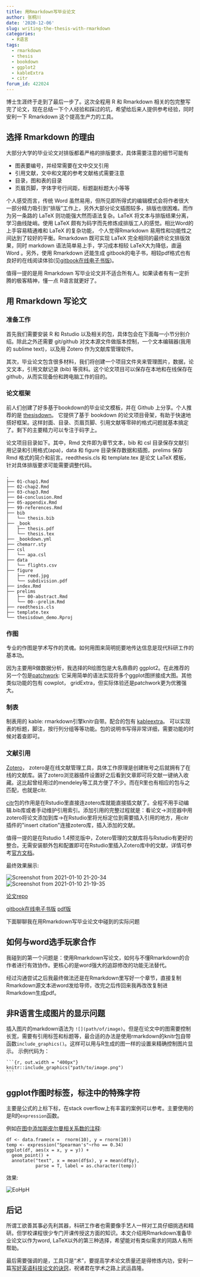 ```yaml
---
title: 用Rmarkdown写毕业论文
author: 张桐川
date: '2020-12-06'
slug: writing-the-thesis-with-rmarkdown
categories:
  - R语言
tags:
  - rmarkdown
  - thesis
  - bookdown
  - ggplot2
  - kableExtra
  - citr
forum_id: 422024
---
```




博士生涯终于走到了最后一步了。这次全程用 R 和 Rmarkdown 相关的包完整写完了论文，现在总结一下个人经验和踩过的坑，希望给后来人提供参考经验，同时安利一下 Rmarkdown 这个提高生产力的工具。

## 选择 Rmarkdown 的理由

大部分大学的毕业论文对排版都着严格的排版要求，具体需要注意的细节可能有

- 图表要编号，并经常需要在文中交叉引用
- 引用文献，文中和文尾的参考文献格式需要注意
- 目录，图和表的目录
- 页眉页脚，字体字号行间距，标题副标题大小等等

个人感受而言，传统 Word 虽然易用，但所见即所得式的编辑模式会将作者很大一部分精力吸引到“排版”工作上，另外大部分论文插图较多，排版也很困难。而作为另一条路的 LaTeX 则功能强大然而语法复杂。LaTeX 将文本与排版结果分离，学习曲线陡峭。使用 LaTeX 颇有为码字而先修炼成排版工人的感觉。相比Word的上手容易精通难和 LaTeX 的复杂功能， 个人觉得Rmarkdown 易用性和功能性之间达到了较好的平衡。Rmarkdown 既可实现 LaTeX 完全相同的最终论文排版效果，同时 markdown 语法简单易上手，学习成本相较 LaTeX大为降低，直逼 Word 。另外，使用 Rmarkdown 还能生成 gitbook的电子书，相较pdf格式也有良好的在线阅读体验(见[gitbook在线电子书版](https://tcgriffith.github.io/thesisdown_demo/_book/))。

值得一提的是用 Rmarkdown 写毕业论文并不适合所有人。如果读者有有一定折腾的极客精神，懂一点 R语言就更好了。

## 用 Rmarkdown 写论文

### 准备工作

首先我们需要安装 R 和 Rstudio 以及相关的包，具体包会在下面每一小节分别介绍。除此之外还需要 git/github 对文本源文件做版本控制，一个文本编辑器(我用的 sublime text)，以及用 Zotero 作为文献库管理软件。

其次，毕业论文包含很多材料，我们将创建一个项目文件夹来管理图片，数据，论文文本，引用文献记录 (bib) 等资料。这个论文项目可以保存在本地和在线保存在 github，从而实现备份和跨电脑工作的目的。

### 论文框架

前人们创建了好多基于bookdown的毕业论文模板，并在 Github 上分享。个人推荐的是 [thesisdown](https://github.com/ismayc/thesisdown)。 它提供了基于 bookdown 的论文项目骨架，有助于快速地搭好框架。这样封面、目录、页眉页脚、引用文献等零碎的格式问题就基本搞定了。剩下的主要精力可以专注于码字上。

论文项目目录如下。其中，Rmd 文件即为章节文本，bib 和 csl 目录保存文献引用记录和引用格式(apa)，data 和 figure 目录保存数据和插图，prelims 保存 Rmd 格式的简介和前言。reedthesis.cls 和 template.tex 是论文 LaTeX 模板，针对具体排版要求可能需要调整代码。

```
.
├── 01-chap1.Rmd
├── 02-chap2.Rmd
├── 03-chap3.Rmd
├── 04-conclusion.Rmd
├── 05-appendix.Rmd
├── 99-references.Rmd
├── bib
│   └── thesis.bib
├── _book
│   ├── thesis.pdf
│   └── thesis.tex
├── _bookdown.yml
├── chemarr.sty
├── csl
│   └── apa.csl
├── data
│   └── flights.csv
├── figure
│   ├── reed.jpg
│   └── subdivision.pdf
├── index.Rmd
├── prelims
│   ├── 00-abstract.Rmd
│   └── 00--prelim.Rmd
├── reedthesis.cls
├── template.tex
└── thesisdown_demo.Rproj

```

### 作图

专业的作图是学术写作的灵魂。如何用图来简明扼要地传达信息是现代科研工作的基本功。

因为主要用R做数据分析，我选择的R绘图包是大名鼎鼎的 ggplot2。在此推荐的另一个包是[patchwork](https://patchwork.data-imaginist.com/): 它采用简单的语法实现将多个ggplot图拼接成大图。其他类似功能的包有 cowplot， gridExtra，但实际体验还是patchwork更为优雅强大。

### 制表

制表用的 kable: rmarkdown引擎knitr自带。配合的包有 [kableextra](https://cran.r-project.org/web/packages/kableExtra/vignettes/awesome_table_in_html.html)。 可以实现表的标题，脚注，按行列分组等等功能。包的说明书写得非常详细，需要功能的时候对着查即可。




### 文献引用
[Zotero](https://www.zotero.org/)， zotero是在线文献管理工具，具体工作原理是创建账号之后就拥有了在线的文献库。装了zotero浏览器插件设置好之后看到文章即可将文献一键纳入收藏。这比起曾经用过的mendeley等工具方便了不少。而在R里也有相应的包与之匹配，也就是citr. 

[citr](https://github.com/crsh/citr)包的作用是在Rstudio里直接连zotero库就能直接插文献了。全程不用手动编辑.bib库或者手动维护引用索引。添加引用的完整过程就是：看论文->浏览器中用zotero将论文添加到库->在Rstudio里将光标定位到需要插入引用的地方，用citr插件的"insert citation"连接zotero库，插入添加的文献。

值得一提的是在Rstudio 1.4预览版中，Zotero管理的文献库将与Rstudio有更好的整合。无需安装额外包和配置即可在Rstudio里插入Zotero库中的文献，详情可参考[官方文档](https://blog.rstudio.com/2020/11/09/rstudio-1-4-preview-citations/)。


最终效果展示:

![Screenshot from 2021-01-10 21-20-34](https://user-images.githubusercontent.com/19829201/104121385-8c09a780-5389-11eb-8262-46ce3aac8274.png)
![Screenshot from 2021-01-10 21-19-35](https://user-images.githubusercontent.com/19829201/104121386-8dd36b00-5389-11eb-82e8-8549bf947cc1.png)

[论文repo](https://github.com/tcgriffith/thesisdown_demo)

[gitbook在线电子书版](https://tcgriffith.github.io/thesisdown_demo/_book/)
[pdf版](https://github.com/tcgriffith/thesisdown_demo/blob/main/_book/thesis.pdf)


下面聊聊我在用Rmarkdown写毕业论文中碰到的实际问题

## 如何与word选手玩家合作

我碰到的第一个问题是：使用Rmarkdown写论文，如何与不懂Rmarkdown的合作者进行有效协作。更核心的是word强大的追踪修改的功能无法替代。

经过沟通尝试之后我最终做法还是在Rmarkdown里写好一个章节，直接复制Rmarkdown源文本进word发给导师，改完之后传回来我再改改复制进Rmarkdown生成pdf。

## 非R语言生成图片的显示问题

插入图片的markdown语法为 `![](path/of/image)`。但是在论文中的图需要控制长宽，需要有引用标签和标题等，最合适的办法是使用rmarkdown的knitr包自带函数`include_graphics()`。这样可以用与R生成的图一样的设置来精确控制图片显示。
示例代码为：

````
```{r, out.width = "400px"}
knitr::include_graphics("path/to/image.png")
```
````

## ggplot作图时标签，标注中的特殊字符

主要是公式的上标下标，在stack overflow上有丰富的案例可以参考。主要使用的是R的`expression`函数。

例如[在图中添加斯皮尔曼相关系数的注释](https://stackoverflow.com/questions/27303019/ggplot-annotate-with-greek-symbol-and-1-apostrophe-or-2-in-between-text): 

````
df <- data.frame(x =  rnorm(10), y = rnorm(10))
temp <- expression("Spearman's"~rho == 0.34)
ggplot(df, aes(x = x, y = y)) + 
  geom_point() + 
  annotate("text", x = mean(df$x), y = mean(df$y), 
           parse = T, label = as.character(temp))
````

效果:

![EoHpH](https://user-images.githubusercontent.com/19829201/104745920-55bd9500-579a-11eb-80c4-1e76e6be6403.png)




## 后记

所谓工欲善其事必先利其器，科研工作者也需要像手艺人一样对工具仔细挑选和精研。但学校课程很少专门开课传授这方面的知识。本文介绍用Rmarkdown准备毕业论文以作为word, LaTeX以外的第三种选择，希望能对有类似需求的同路人有所帮助。

最后需要强调的是，工具只是“术”，要提高学术论文质量还是得修炼内功，安利一篇[写好英语科技论文的诀窍](https://sparks-lab.org/blog/recipe-sci-paper/)，祝诸君在学术之路上武运昌隆。
